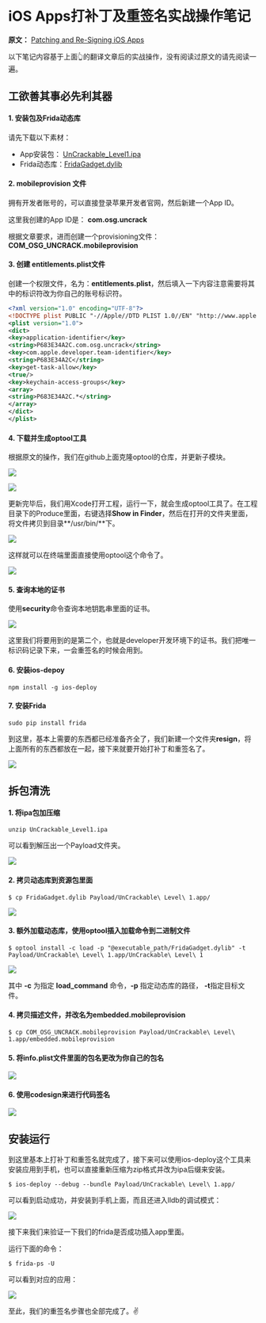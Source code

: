 # iOS Apps打补丁及重签名实战操作笔记

**原文：** [Patching and Re-Signing iOS Apps](https://github.com/mail2chensh/OSG_Leaning/blob/master/Patching_and_ReSigning_iOS_Apps.md)

以下笔记内容基于上面👆的翻译文章后的实战操作，没有阅读过原文的请先阅读一遍。



## 工欲善其事必先利其器

#### 1. 安装包及Frida动态库

请先下载以下素材：

* App安装包：  [UnCrackable_Level1.ipa](https://github.com/OWASP/owasp-mstg/blob/master/Crackmes/iOS/Level_01/UnCrackable_Level1.ipa)
* Frida动态库：[FridaGadget.dylib](https://build.frida.re/frida/ios/lib/FridaGadget.dylib)



#### 2. mobileprovision 文件

拥有开发者账号的，可以直接登录苹果开发者官网，然后新建一个App ID。

这里我创建的App ID是： **com.osg.uncrack**

根据文章要求，进而创建一个provisioning文件： **COM_OSG_UNCRACK.mobileprovision**



#### 3. 创建 entitlements.plist文件

创建一个权限文件，名为：**entitlements.plist**，然后填入一下内容注意需要将其中的标识符改为你自己的账号标识符。

```xml
<?xml version="1.0" encoding="UTF-8"?>
<!DOCTYPE plist PUBLIC "-//Apple//DTD PLIST 1.0//EN" "http://www.apple.com/DTDs/PropertyList-1.0.dtd">
<plist version="1.0">
<dict>
<key>application-identifier</key>
<string>P683E34A2C.com.osg.uncrack</string>
<key>com.apple.developer.team-identifier</key>
<string>P683E34A2C</string>
<key>get-task-allow</key>
<true/>
<key>keychain-access-groups</key>
<array>
<string>P683E34A2C.*</string>
</array>
</dict>
</plist>
```



#### 4. 下载并生成optool工具

根据原文的操作，我们在github上面克隆optool的仓库，并更新子模块。

![](https://ww1.sinaimg.cn/large/006tNbRwgy1fgjwrnkteyj30uw06otae.jpg)

![](https://ww1.sinaimg.cn/large/006tNbRwgy1fgjwsvftckj31kw03wabr.jpg)



更新完毕后，我们用Xcode打开工程，运行一下，就会生成optool工具了。在工程目录下的Produce里面，右键选择**Show in Finder**，然后在打开的文件夹里面，将文件拷贝到目录**/usr/bin/**下。

![](https://ww2.sinaimg.cn/large/006tNbRwgy1fgjwwzryj2j30jq0zyak4.jpg)



这样就可以在终端里面直接使用optool这个命令了。

![](https://ww2.sinaimg.cn/large/006tNbRwgy1fgjwypdkr2j31ja0lwwj5.jpg)



#### 5. 查询本地的证书

使用**security**命令查询本地钥匙串里面的证书。

![](https://ww1.sinaimg.cn/large/006tNbRwgy1fgjx0d7gsaj31hk054q4m.jpg)

这里我们将要用到的是第二个，也就是developer开发环境下的证书。我们把唯一标识码记录下来，一会重签名的时候会用到。



#### 6. 安装ios-depoy

```shell
npm install -g ios-deploy
```



#### 7. 安装Frida

```shell
sudo pip install frida
```



到这里，基本上需要的东西都已经准备齐全了，我们新建一个文件夹**resign**，将上面所有的东西都放在一起，接下来就要开始打补丁和重签名了。

![](https://ww2.sinaimg.cn/large/006tNbRwgy1fgjx3vv497j30rg07adhd.jpg)



## 拆包清洗



#### 1. 将ipa包加压缩

```shell
unzip UnCrackable_Level1.ipa
```

可以看到解压出一个Payload文件夹。

![](https://ww3.sinaimg.cn/large/006tKfTcgy1fgjxawbhnjj311407omz4.jpg)



#### 2. 拷贝动态库到资源包里面

```shell
$ cp FridaGadget.dylib Payload/UnCrackable\ Level\ 1.app/
```

![](https://ww4.sinaimg.cn/large/006tKfTcgy1fgjxmtger6j313010c15o.jpg)



#### 3. 额外加载动态库，使用optool插入加载命令到二进制文件

```shell
$ optool install -c load -p "@executable_path/FridaGadget.dylib" -t Payload/UnCrackable\ Level\ 1.app/UnCrackable\ Level\ 1
```

![](https://ww1.sinaimg.cn/large/006tKfTcgy1fgjxomhgj6j31kw09bn04.jpg)

其中 **-c** 为指定 **load_command** 命令，**-p** 指定动态库的路径， **-t**指定目标文件。



#### 4. 拷贝描述文件，并改名为embedded.mobileprovision

```shell
$ cp COM_OSG_UNCRACK.mobileprovision Payload/UnCrackable\ Level\ 1.app/embedded.mobileprovision
```



#### 5. 将info.plist文件里面的包名更改为你自己的包名

![](https://ww4.sinaimg.cn/large/006tKfTcgy1fgjxs4z6ckj30tq0y87cn.jpg)



#### 6. 使用codesign来进行代码签名

![](https://ww3.sinaimg.cn/large/006tKfTcgy1fgjxtd3i1gj31kw0cf0x1.jpg)



## 安装运行

到这里基本上打补丁和重签名就完成了，接下来可以使用ios-deploy这个工具来安装应用到手机，也可以直接重新压缩为zip格式并改为ipa后缀来安装。

```shell
$ ios-deploy --debug --bundle Payload/UnCrackable\ Level\ 1.app/
```

可以看到启动成功，并安装到手机上面，而且还进入lldb的调试模式：

![](https://ww3.sinaimg.cn/large/006tKfTcgy1fgjxhgrv55j31kw097tef.jpg)



接下来我们来验证一下我们的frida是否成功插入app里面。

运行下面的命令：

```shell
$ frida-ps -U
```

可以看到对应的应用：

![](https://ww1.sinaimg.cn/large/006tKfTcgy1fgjxjm8zv5j30bw04kq34.jpg)



至此，我们的重签名步骤也全部完成了。✌️